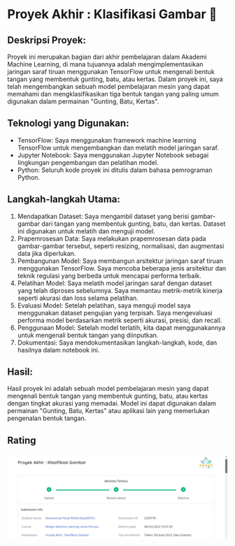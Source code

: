 # Proyek Akhir : Klasifikasi Gambar 🌟

## Deskripsi Proyek:
Proyek ini merupakan bagian dari akhir pembelajaran dalam Akademi Machine Learning, di mana tujuannya adalah mengimplementasikan jaringan saraf tiruan menggunakan TensorFlow untuk mengenali bentuk tangan yang membentuk gunting, batu, atau kertas. Dalam proyek ini, saya telah mengembangkan sebuah model pembelajaran mesin yang dapat memahami dan mengklasifikasikan tiga bentuk tangan yang paling umum digunakan dalam permainan "Gunting, Batu, Kertas".

## Teknologi yang Digunakan:
- TensorFlow: Saya menggunakan framework machine learning TensorFlow untuk mengembangkan dan melatih model jaringan saraf.
- Jupyter Notebook: Saya menggunakan Jupyter Notebook sebagai lingkungan pengembangan dan pelatihan model.
- Python: Seluruh kode proyek ini ditulis dalam bahasa pemrograman Python.

## Langkah-langkah Utama:
1. Mendapatkan Dataset: Saya mengambil dataset yang berisi gambar-gambar dari tangan yang membentuk gunting, batu, dan kertas. Dataset ini digunakan untuk melatih dan menguji model.
2. Prapemrosesan Data: Saya melakukan prapemrosesan data pada gambar-gambar tersebut, seperti resizing, normalisasi, dan augmentasi data jika diperlukan.
3. Pembangunan Model: Saya membangun arsitektur jaringan saraf tiruan menggunakan TensorFlow. Saya mencoba beberapa jenis arsitektur dan teknik regulasi yang berbeda untuk mencapai performa terbaik.
4. Pelatihan Model: Saya melatih model jaringan saraf dengan dataset yang telah diproses sebelumnya. Saya memantau metrik-metrik kinerja seperti akurasi dan loss selama pelatihan.
5. Evaluasi Model: Setelah pelatihan, saya menguji model saya menggunakan dataset pengujian yang terpisah. Saya mengevaluasi performa model berdasarkan metrik seperti akurasi, presisi, dan recall.
6. Penggunaan Model: Setelah model terlatih, kita dapat menggunakannya untuk mengenali bentuk tangan yang diinputkan.
7. Dokumentasi: Saya mendokumentasikan langkah-langkah, kode, dan hasilnya dalam notebook ini.

## Hasil:
Hasil proyek ini adalah sebuah model pembelajaran mesin yang dapat mengenali bentuk tangan yang membentuk gunting, batu, atau kertas dengan tingkat akurasi yang memadai. Model ini dapat digunakan dalam permainan "Gunting, Batu, Kertas" atau aplikasi lain yang memerlukan pengenalan bentuk tangan.

## Rating
![Rating](https://github.com/FaisalRifaldi08/ML-project/blob/main/ML%20Rating%20.png)
